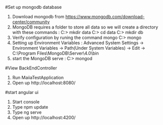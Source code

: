 #Set up mongodb database
1) Download mongodb from https://www.mongodb.com/download-center/community
2) MongoDB requires a folder to store all data so we will create a directory with these commands :
C:\> mkdir data
C:\> cd data
C:\> mkdir db
3) Verify configuration by runing the command mongo 
C:\> mongo
4) Setting up Environment Variables :
Advanced System Settings -> Environment Variables -> Path(Under System Variables) -> Edit -> C:\Program Files\MongoDB\Server\4.0\bin
5) start the MongoDB serve :
C:\> mongod 

#View BackEndController
1) Run MaiiaTestApplication
2) Open up http://localhost:8080/

#start angular ui
1) Start console
2) Type npm update
3) Type ng serve
2) Open up http://localhost:4200/



